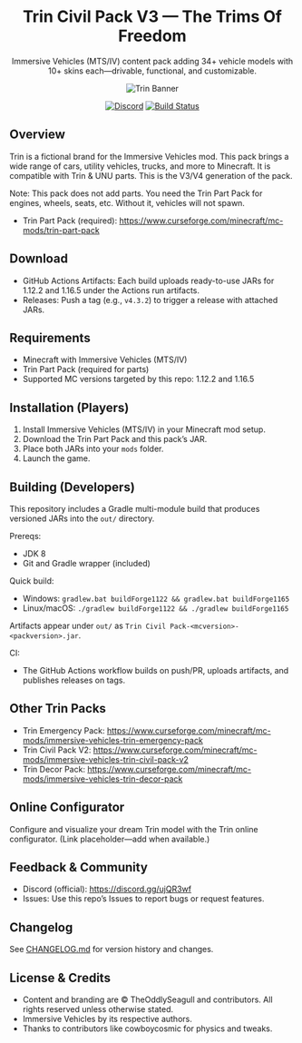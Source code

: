 <div align="center">

# Trin Civil Pack V3 — The Trims Of Freedom

Immersive Vehicles (MTS/IV) content pack adding 34+ vehicle models with 10+ skins each—drivable, functional, and customizable.

![Trin Banner](https://raw.githubusercontent.com/TheOddlySeagull/Trin-Civil-Pack-V3/master/.github/banner.png)

[![Discord](https://img.shields.io/badge/Discord-join-7289DA?logo=discord&logoColor=white)](https://discord.gg/ujQR3wf)
[![Build Status](https://github.com/TheOddlySeagull/Trin-Civil-Pack-V3/actions/workflows/build.yml/badge.svg)](https://github.com/TheOddlySeagull/Trin-Civil-Pack-V3/actions/workflows/build.yml)

</div>

## Overview

Trin is a fictional brand for the Immersive Vehicles mod. This pack brings a wide range of cars, utility vehicles, trucks, and more to Minecraft. It is compatible with Trin & UNU parts. This is the V3/V4 generation of the pack.

Note: This pack does not add parts. You need the Trin Part Pack for engines, wheels, seats, etc. Without it, vehicles will not spawn.

- Trin Part Pack (required): https://www.curseforge.com/minecraft/mc-mods/trin-part-pack

## Download

- GitHub Actions Artifacts: Each build uploads ready-to-use JARs for 1.12.2 and 1.16.5 under the Actions run artifacts.
- Releases: Push a tag (e.g., `v4.3.2`) to trigger a release with attached JARs.

## Requirements

- Minecraft with Immersive Vehicles (MTS/IV)
- Trin Part Pack (required for parts)
- Supported MC versions targeted by this repo: 1.12.2 and 1.16.5

## Installation (Players)

1. Install Immersive Vehicles (MTS/IV) in your Minecraft mod setup.
2. Download the Trin Part Pack and this pack’s JAR.
3. Place both JARs into your `mods` folder.
4. Launch the game.

## Building (Developers)

This repository includes a Gradle multi-module build that produces versioned JARs into the `out/` directory.

Prereqs:
- JDK 8
- Git and Gradle wrapper (included)

Quick build:
- Windows: `gradlew.bat buildForge1122 && gradlew.bat buildForge1165`
- Linux/macOS: `./gradlew buildForge1122 && ./gradlew buildForge1165`

Artifacts appear under `out/` as `Trin Civil Pack-<mcversion>-<packversion>.jar`.

CI:
- The GitHub Actions workflow builds on push/PR, uploads artifacts, and publishes releases on tags.

## Other Trin Packs

- Trin Emergency Pack: https://www.curseforge.com/minecraft/mc-mods/immersive-vehicles-trin-emergency-pack
- Trin Civil Pack V2: https://www.curseforge.com/minecraft/mc-mods/immersive-vehicles-trin-civil-pack-v2
- Trin Decor Pack: https://www.curseforge.com/minecraft/mc-mods/immersive-vehicles-trin-decor-pack

## Online Configurator

Configure and visualize your dream Trin model with the Trin online configurator. (Link placeholder—add when available.)

## Feedback & Community

- Discord (official): https://discord.gg/ujQR3wf
- Issues: Use this repo’s Issues to report bugs or request features.

## Changelog

See [CHANGELOG.md](./CHANGELOG.md) for version history and changes.

## License & Credits

- Content and branding are © TheOddlySeagull and contributors. All rights reserved unless otherwise stated.
- Immersive Vehicles by its respective authors.
- Thanks to contributors like cowboycosmic for physics and tweaks.
